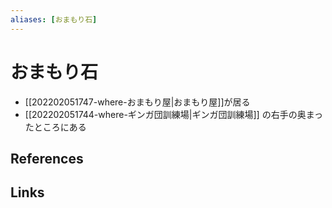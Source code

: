 ```yaml
---
aliases: [おまもり石]
---
```

# おまもり石

- [[202202051747-where-おまもり屋|おまもり屋]]が居る
- [[202202051744-where-ギンガ団訓練場|ギンガ団訓練場]] の右手の奥まったところにある

## References



## Links


